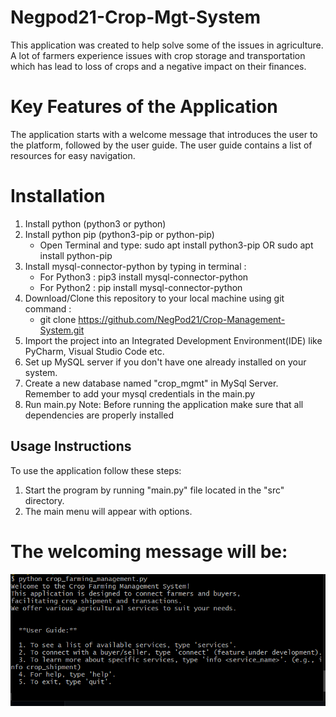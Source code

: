 # Negpod21-Crop-Mgt-System

This application was created to help solve some of the issues in agriculture. A lot of farmers experience issues with crop storage and transportation which has lead to loss of crops and a negative impact on their finances.

# Key Features of the Application
The application starts with a welcome message that introduces the user to the platform, followed by the user guide.
The user guide contains a list of resources for easy navigation.

# Installation

1. Install python (python3 or python)
2. Install python pip (python3-pip or python-pip) 
   - Open Terminal and type:  sudo apt install python3-pip    OR     sudo apt install python-pip
3. Install mysql-connector-python by typing in terminal :    
   - For Python3 :      pip3 install mysql-connector-python      
   - For Python2 :       pip install mysql-connector-python       
4. Download/Clone this repository to your local machine using git command :  
   - git clone https://github.com/NegPod21/Crop-Management-System.git 
5. Import the project into an Integrated Development Environment(IDE) like PyCharm, Visual Studio Code etc.
6. Set up MySQL server if you don't have one already installed on your system. 
7. Create a new database named "crop_mgmt" in MySql Server. Remember to add your mysql credentials in the main.py 
8. Run main.py 
Note: Before running the application make sure that all dependencies are properly installed 

## Usage Instructions
To use the application follow these steps:

1. Start the program by running "main.py" file located in the "src" directory.
2. The main menu will appear with options.

# The welcoming message will be:  

![Start of The Application](images/image.png)

